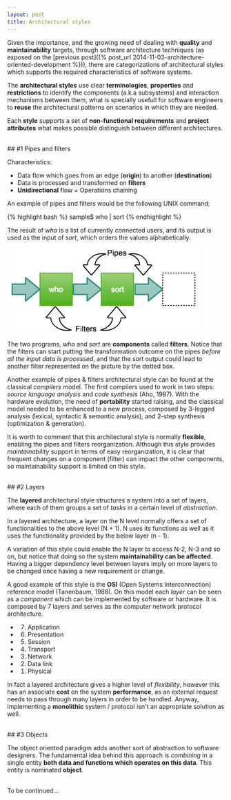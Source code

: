```yaml
---
layout: post
title: Architectural styles
---
```


Given the importance, and the growing need of dealing with **quality** and **maintainability** targets, through software architecture techniques (as exposed on the [previous post]({% post_url 2014-11-03-architecture-oriented-development %})), there are categorizations of architectural styles which supports the required characteristics of software systems. 

The **architectural styles** use clear **terminologies**, **properties** and **restrictions** to identify the components (a.k.a subsystems) and interaction mechanisms between them, what is specially usefull for software engineers to **reuse** the architectural patterns on scenarios in which they are needed. 

Each **style** supports a set of **non-functional requirements** and **project attributes** what makes possible distinguish between different architectures.

<br />
## #1 Pipes and filters

Characteristics:

- Data flow which goes from an edge (**origin**) to another (**destination**)
- Data is processed and transformed on **filters**
- **Unidirectional** flow = Operations chaining

An example of pipes and filters would be the following UNIX command:

{% highlight bash %}
sample$ who | sort
{% endhighlight %}

The result of *who* is a list of currently connected users, and its output is used as the input of *sort*, which orders the values alphabetically.

![Unix who | sort](/assets/arch-styles-pipe-and-filter.png)

The two programs, *who* and *sort* are **components** called **filters**. Notice that the filters can start putting the transformation outcome on the pipes *before all the input data is processed*, and that the sort output could lead to another filter represented on the picture by the dotted box.

Another example of pipes & filters architectural style can be found at the classical *compilers* model. The first compilers used to work in two steps: *source language analysis* and *code synthesis* (Aho, 1987). With the hardware evolution, the need of **portability** started raising, and the classical model needed to be enhanced to a new process, composed by 3-legged analysis (lexical, syntactic & semantic analysis), and 2-step synthesis (optimization & generation).

It is worth to comment that this architectural style is normally **flexible**, enabling the pipes and filters reorganization. Although this style provides *maintainability* support in terms of easy reorganization, it is clear that frequent changes on a component (filter) can impact the other components, so maintainability support is limited on this style.

<br />
## #2 Layers

The **layered** architectural style structures a system into a set of layers, where each of them groups a set of *tasks* in a certain level of *abstraction*. 

In a layered architecture, a layer on the N level normally offers a set of functionalities to the above level (N + 1). N uses its functions as well as it uses the functionality provided by the below layer (n - 1). 

A variation of this style could enable the N layer to access N-2, N-3 and so on, but notice that doing so the system **maintainability can be affected**. Having a bigger dependency level between layers imply on more layers to be changed once having a new requirement or change. 

A good example of this style is the **OSI** (Open Systems Interconnection) reference model (Tanenbaum, 1988). On this model each *layer* can be seen as a *component* which can be implemented by software or hardware. It is composed by 7 layers and serves as the computer network protocol architecture.

- 7. Application
- 6. Presentation
- 5. Session
- 4. Transport
- 3. Network
- 2. Data link
- 1. Physical

In fact a layered architecture gives a higher level of *flexibility*, however this has an associate **cost** on the system **performance**, as an external request needs to pass through many layers in order to be handled. Anyway, implementing a **monolithic** system / protocol isn't an appropriate solution as well.

<br />
## #3 Objects

The object oriented paradigm adds another sort of abstraction to software designers. The fundamental idea behind this approach is *combining* in a single entity **both data and functions which operates on this data**. This entity is nominated **object**.


<br />
To be continued...




